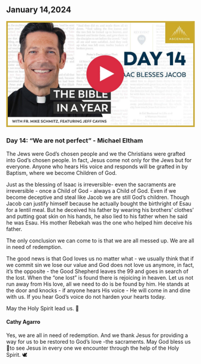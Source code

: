 ## January 14,2024 ##

[![Isaaac Blesses Jacob](https://raw.githubusercontent.com/linusjf/BIAY/main/January/jpgs/Day014.jpg)](https://youtu.be/JMX6nG7SIEw "Isaaac Blesses Jacob")

### Day 14: “We are not perfect” - Michael Eltham ###

The Jews were God’s chosen people and we the Christians were grafted into God’s chosen people. In fact, Jesus come not only for the Jews but for everyone. Anyone who hears His voice and responds will be grafted in by Baptism, where we become Children of God.

Just as the blessing of Isaac is irreversible- even the sacraments are irreversible - once a Child of God - always a Child of God. Even if we become deceptive and steal like Jacob we are still God’s children. Though Jacob can justify himself because he actually bought the birthright of Esau for a lentil meal. But he deceived his father by wearing his brothers’ clothes’ and putting goat skin on his hands, he also lied to his father when he said he was Esau. His mother Rebekah was the one who helped him deceive his father.

The only conclusion we can come to is that we are all messed up. We are all in need of redemption.

The good news is that God loves us no matter what - we usually think that if we commit sin we lose our value and God does not love us anymore, in fact, it’s the opposite - the Good Shepherd leaves the 99 and goes in search of the lost. When the “one lost” is found there is rejoicing in heaven. Let us not run away from His love, all we need to do is be found by him. He stands at the door and knocks - if anyone hears His voice - He will come in and dine with us. If you hear God’s voice do not harden your hearts today.

May the Holy Spirit lead us. 🙏

#### Cathy Agarro ####

Yes, we are all in need of redemption. And we thank Jesus for providing a way for us to be restored to God’s love -the sacraments. May God bless us 🙏to see Jesus in every one we encounter through the help of the Holy Spirit. 🕊️
